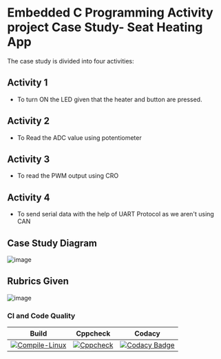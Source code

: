 # Embedded C Programming Activity project Case Study- Seat Heating App
The case study is divided into four activities:
 
## Activity 1
*   To turn ON the LED given that the heater and button are pressed.
## Activity 2
*   To Read the ADC value using potentiometer
## Activity 3
*   To read the PWM output using CRO
## Activity 4
*   To send serial data with the help of UART Protocol as we aren't using CAN

## Case Study Diagram
![image](https://user-images.githubusercontent.com/80762665/116671875-17ea2280-a9bf-11eb-9309-fca94b6fa618.png)

## Rubrics Given
![image](https://user-images.githubusercontent.com/80762665/116672158-79aa8c80-a9bf-11eb-9476-58d712123acb.png)


### CI and Code Quality

|Build|Cppcheck|Codacy|
|:--:|:--:|:--:|
|[![Compile-Linux](https://github.com/259782/MiniProject2/actions/workflows/compile.yml/badge.svg)](https://github.com/259782/MiniProject2/actions/workflows/compile.yml) |[![Cppcheck](https://github.com/259782/MiniProject2/actions/workflows/cppcheck.yml/badge.svg)](https://github.com/259782/MiniProject2/actions/workflows/cppcheck.yml) |[![Codacy Badge](https://app.codacy.com/project/badge/Grade/64e45f2ecb4a4e738e79c4c876f450b3)](https://www.codacy.com/gh/259782/MiniProject_Embedded/dashboard?utm_source=github.com&amp;utm_medium=referral&amp;utm_content=259782/MiniProject_Embedded&amp;utm_campaign=Badge_Grade)|


